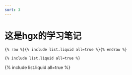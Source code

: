 ```yaml
---
sort: 3
---
```


# 这是hgx的学习笔记

```
{% raw %}{% include list.liquid all=true %}{% endraw %}

{% include list.liquid all=true %}
```

{% include list.liquid all=true %}
